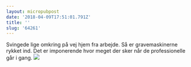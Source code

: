 ```yaml
---
layout: micropubpost
date: '2018-04-09T17:51:01.791Z'
title: ''
slug: '64261'
---
```

Svingede lige omkring på vej hjem fra arbejde. Så er gravemaskinerne rykket ind. Det er imponerende hvor meget der sker når de professionelle går i gang. ![](http://mathiasaggerbo.dk/assets/IMG_2483.png)
